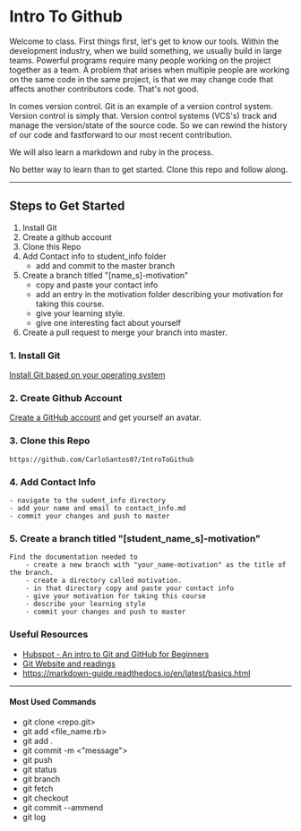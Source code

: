 # Intro To Github

Welcome to class. First things first, let's get to know our tools.
Within the development industry, when we build something, we usually build in 
large teams. Powerful programs require many people working on the
project together as a team. A problem that arises when multiple people are working on the same
code in the same project, is that we may change code that affects another contributors code.
That's not good.

In comes version control. Git is an example of a version control system. Version control is 
simply that. Version control systems (VCS's) track and manage the version/state of the source code. 
So we can rewind the history of our code and fastforward to our most recent contribution.

We will also learn a markdown and ruby in the process.

No better way to learn than to get started. Clone this repo and follow along. 

***

## Steps to Get Started

1. Install Git
2. Create a github account
3. Clone this Repo
4. Add Contact info to student_info folder 
    - add and commit to the master branch
5. Create a branch titled "[name_s]-motivation" 
    - copy and paste your contact info
    - add an entry in the motivation folder describing your motivation for taking this course.
    - give your learning style.
    - give one interesting fact about yourself
6. Create a pull request to merge your branch into master.


### 1. Install Git

[Install Git based on your operating system](https://git-scm.com/book/en/v2/Getting-Started-Installing-Git)

### 2. Create Github Account 

[Create a GitHub account](https://github.com/) and get yourself an avatar.

### 3. Clone this Repo

    https://github.com/CarloSantos07/IntroToGithub

### 4. Add Contact Info
    - navigate to the sudent_info directory
    - add your name and email to contact_info.md
    - commit your changes and push to master

### 5. Create a branch titled "[student_name_s]-motivation" 
    Find the documentation needed to 
        - create a new branch with "your_name-motivation" as the title of the branch.
        - create a directory called motivation.
        - in that directory copy and paste your contact info
        - give your motivation for taking this course
        - describe your learning style
        - commit your changes and push to master
        
        
### Useful Resources

- [Hubspot - An intro to Git and GitHub for Beginners](https://product.hubspot.com/blog/git-and-github-tutorial-for-beginners)
- [Git Website and readings](https://git-scm.com/book/en/v2/Getting-Started-About-Version-Control)
- https://markdown-guide.readthedocs.io/en/latest/basics.html

***
#### Most Used Commands
- git clone <repo.git>  
- git add <file_name.rb>  
- git add .  
- git commit -m <"message">  
- git push
- git status
- git branch
- git fetch
- git checkout  
- git commit --ammend  
- git log  
